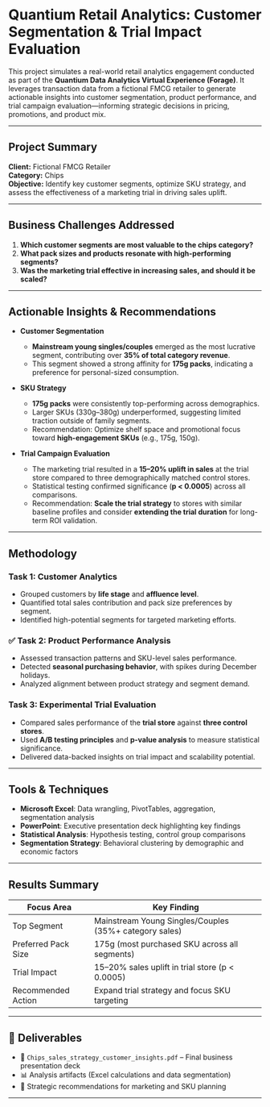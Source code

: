 # Quantium Retail Analytics: Customer Segmentation & Trial Impact Evaluation

This project simulates a real-world retail analytics engagement conducted as part of the **Quantium Data Analytics Virtual Experience (Forage)**. It leverages transaction data from a fictional FMCG retailer to generate actionable insights into customer segmentation, product performance, and trial campaign evaluation—informing strategic decisions in pricing, promotions, and product mix.

---

##  Project Summary

**Client:** Fictional FMCG Retailer  
**Category:** Chips  
**Objective:** Identify key customer segments, optimize SKU strategy, and assess the effectiveness of a marketing trial in driving sales uplift.

---

##  Business Challenges Addressed

1. **Which customer segments are most valuable to the chips category?**
2. **What pack sizes and products resonate with high-performing segments?**
3. **Was the marketing trial effective in increasing sales, and should it be scaled?**

---

##  Actionable Insights & Recommendations

- **Customer Segmentation**
  - **Mainstream young singles/couples** emerged as the most lucrative segment, contributing over **35% of total category revenue**.
  - This segment showed a strong affinity for **175g packs**, indicating a preference for personal-sized consumption.

- **SKU Strategy**
  - **175g packs** were consistently top-performing across demographics.
  - Larger SKUs (330g–380g) underperformed, suggesting limited traction outside of family segments.
  - Recommendation: Optimize shelf space and promotional focus toward **high-engagement SKUs** (e.g., 175g, 150g).

- **Trial Campaign Evaluation**
  - The marketing trial resulted in a **15–20% uplift in sales** at the trial store compared to three demographically matched control stores.
  - Statistical testing confirmed significance (**p < 0.0005**) across all comparisons.
  - Recommendation: **Scale the trial strategy** to stores with similar baseline profiles and consider **extending the trial duration** for long-term ROI validation.

---

##  Methodology

###  Task 1: Customer Analytics
- Grouped customers by **life stage** and **affluence level**.
- Quantified total sales contribution and pack size preferences by segment.
- Identified high-potential segments for targeted marketing efforts.

### ✅ Task 2: Product Performance Analysis
- Assessed transaction patterns and SKU-level sales performance.
- Detected **seasonal purchasing behavior**, with spikes during December holidays.
- Analyzed alignment between product strategy and segment demand.

###  Task 3: Experimental Trial Evaluation
- Compared sales performance of the **trial store** against **three control stores**.
- Used **A/B testing principles** and **p-value analysis** to measure statistical significance.
- Delivered data-backed insights on trial impact and scalability potential.

---

##  Tools & Techniques

- **Microsoft Excel**: Data wrangling, PivotTables, aggregation, segmentation analysis
- **PowerPoint**: Executive presentation deck highlighting key findings
- **Statistical Analysis**: Hypothesis testing, control group comparisons
- **Segmentation Strategy**: Behavioral clustering by demographic and economic factors

---

##  Results Summary

| Focus Area           | Key Finding                                               |
|----------------------|-----------------------------------------------------------|
| Top Segment          | Mainstream Young Singles/Couples (35%+ category sales)    |
| Preferred Pack Size  | 175g (most purchased SKU across all segments)             |
| Trial Impact         | 15–20% sales uplift in trial store (p < 0.0005)           |
| Recommended Action   | Expand trial strategy and focus SKU targeting             |

---

## 📂 Deliverables

- 📄 `Chips_sales_strategy_customer_insights.pdf` – Final business presentation deck
- 📊 Analysis artifacts (Excel calculations and data segmentation)
- 🧠 Strategic recommendations for marketing and SKU planning

---

